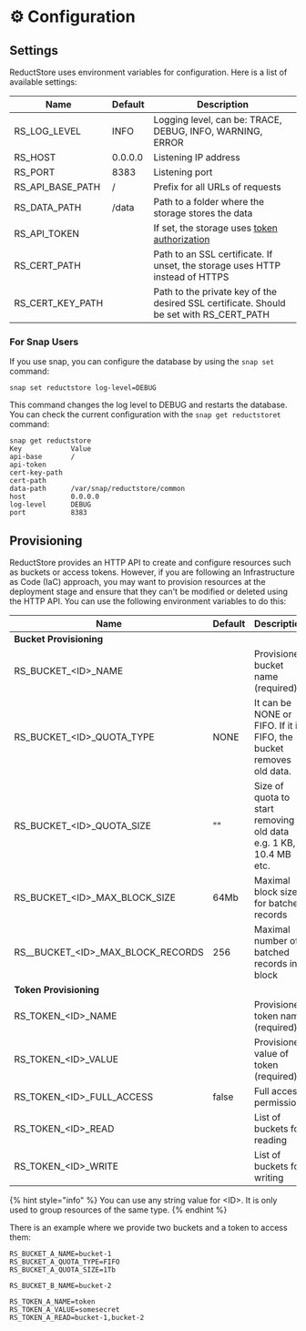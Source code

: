 # ⚙ Configuration

## Settings

ReductStore uses environment variables for configuration. Here is a list of available settings:

| Name                | Default | Description                                                                               |
| ------------------- | ------- | ----------------------------------------------------------------------------------------- |
| RS\_LOG\_LEVEL      | INFO    | Logging level, can be: TRACE, DEBUG, INFO, WARNING, ERROR                                 |
| RS\_HOST            | 0.0.0.0 | Listening IP address                                                                      |
| RS\_PORT            | 8383    | Listening port                                                                            |
| RS\_API\_BASE\_PATH | /       | Prefix for all URLs of requests                                                           |
| RS\_DATA\_PATH      | /data   | Path to a folder where the storage stores the data                                        |
| RS\_API\_TOKEN      |         | If set, the storage uses [token authorization](broken-reference/)                         |
| RS\_CERT\_PATH      |         | Path to an SSL certificate. If unset, the storage uses HTTP instead of HTTPS              |
| RS\_CERT\_KEY\_PATH |         | Path to the private key of the desired SSL certificate. Should be set with RS\_CERT\_PATH |

### For Snap Users

If you use snap, you can configure the database by using the `snap set` command:

```
snap set reductstore log-level=DEBUG
```

This command changes the log level to DEBUG and restarts the database. You can check the current configuration with the `snap get reductstoret` command:

```
snap get reductstore
Key            Value
api-base       /
api-token
cert-key-path
cert-path
data-path      /var/snap/reductstore/common
host           0.0.0.0
log-level      DEBUG
port           8383
```

## Provisioning

ReductStore provides an HTTP API to create and configure resources such as buckets or access tokens. However, if you are following an Infrastructure as Code (IaC) approach, you may want to provision resources at the deployment stage and ensure that they can't be modified or deleted using the HTTP API. You can use the following environment variables to do this:

<table><thead><tr><th width="378">Name</th><th width="86.33333333333331">Default</th><th>Description</th></tr></thead><tbody><tr><td><strong>Bucket Provisioning</strong></td><td></td><td></td></tr><tr><td>RS_BUCKET_&#x3C;ID>_NAME</td><td></td><td>Provisioned bucket name (required)</td></tr><tr><td>RS_BUCKET_&#x3C;ID>_QUOTA_TYPE</td><td>NONE</td><td>It can be NONE or FIFO.  If it is FIFO, the bucket removes old data.</td></tr><tr><td>RS_BUCKET_&#x3C;ID>_QUOTA_SIZE</td><td>""</td><td>Size of quota to start removing old data e.g. 1 KB, 10.4 MB etc.</td></tr><tr><td>RS_BUCKET_&#x3C;ID>_MAX_BLOCK_SIZE</td><td>64Mb</td><td>Maximal block size for batched records</td></tr><tr><td>RS__BUCKET_&#x3C;ID>_MAX_BLOCK_RECORDS</td><td>256</td><td>Maximal number of batched records in a block</td></tr><tr><td><strong>Token Provisioning</strong></td><td></td><td></td></tr><tr><td>RS_TOKEN_&#x3C;ID>_NAME</td><td></td><td>Provisioned token name (required)</td></tr><tr><td>RS_TOKEN_&#x3C;ID>_VALUE</td><td></td><td>Provisioned value of token (required)</td></tr><tr><td>RS_TOKEN_&#x3C;ID>_FULL_ACCESS</td><td>false</td><td>Full access permission</td></tr><tr><td>RS_TOKEN_&#x3C;ID>_READ</td><td></td><td>List of buckets for reading</td></tr><tr><td>RS_TOKEN_&#x3C;ID>_WRITE</td><td></td><td>List of buckets for writing</td></tr></tbody></table>

{% hint style="info" %}
You can use any string value for \<ID>. It is only used to group resources of the same type.
{% endhint %}

&#x20;There is an example where we provide two buckets and a token to access them:

```
RS_BUCKET_A_NAME=bucket-1
RS_BUCKET_A_QUOTA_TYPE=FIFO
RS_BUCKET_A_QUOTA_SIZE=1Tb

RS_BUCKET_B_NAME=bucket-2

RS_TOKEN_A_NAME=token
RS_TOKEN_A_VALUE=somesecret
RS_TOKEN_A_READ=bucket-1,bucket-2
```
